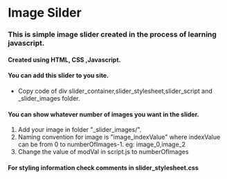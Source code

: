 # Image Silder
### This is simple image slider created in the process of learning javascript.
#### Created using HTML, CSS ,Javascript.
#### You can add this slider to you site.
   * Copy code of div slider_container,slider_stylesheet,slider_script and _slider_images folder.
    
 #### You can show whatever number of images you want in the slider.
   1. Add your image in folder "_slider_images/".
   2. Naming convention for image is "image_indexValue" where indexValue can be from 0 to numberOfImages-1. eg: image_0,image_2
   3. Change the value of modVal in script.js to numberOfImages
        
 #### For styling information check comments in slider_stylesheet.css